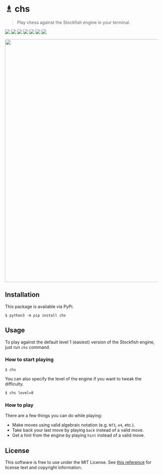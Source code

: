 # ♗ chs

> Play chess against the Stockfish engine in your terminal.

<img src="https://travis-ci.org/nickzuber/chs.svg?branch=master" /> <img src="https://img.shields.io/badge/project-active-brightgreen.svg" /> <img src="https://img.shields.io/badge/status-stable-brightgreen.svg" /> <img src="https://img.shields.io/pypi/dm/chs.svg?color=yellow" /> <img src="https://img.shields.io/pypi/format/chs.svg" /> <img src="https://img.shields.io/badge/state-released-brightgreen.svg" /> <img src="https://img.shields.io/badge/license-MIT%20Licence-blue.svg" />

<img width="800" src="meta/demo_long_1-5-0.png" />

## Installation

This package is available via PyPi.

```
$ python3 -m pip install chs
```

## Usage

To play against the default level 1 (easiest) version of the Stockfish engine, just run `chs` command.

### How to start playing

```
$ chs
```

You can also specify the level of the engine if you want to tweak the difficulty.

```
$ chs level=8
```

### How to play

There are a few things you can do while playing:

* Make moves using valid algebraic notation (e.g. `Nf3`, `e4`, etc.).
* Take back your last move by playing `back` instead of a valid move.
* Get a hint from the engine by playing `hint` instead of a valid move.

## License

This software is free to use under the MIT License. See [this reference](https://opensource.org/licenses/MIT) for license text and copyright information.
